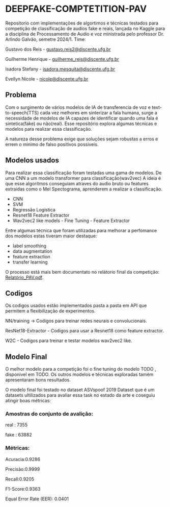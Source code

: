 # DEEPFAKE-COMPTETITION-PAV

Repositorio com implementações de algortimos e técnicas testados para competição de classificação de audios fake e reais, lançada no Kaggle para a disciplina de Processamento de Audio e voz ministrada pelo professor Dr. Arlindo Galvão, semetre 2024/1.
Time:

Gustavo dos Reis - gustavo.reis2@discente.ufg.br

Guilherme Henrique - guilherme_reis@discente.ufg.br

Isadora Stefany - isadora.mesquita@discente.ufg.br

Evellyn Nicole - nicole@discente.ufg.br

## Problema

Com o surgimento de vários modelos de IA de transferencia de voz e text-to-speech(TTS) cada vez melhores em sinterizar a fala humana, surge a necessidade de modelos de IA capazes de identificar quando uma fala é sintetica(fake) ou não(real). Esse repositório explora algumas técnicas e modelos para realizar essa classificação.

A natureza desse problema exige que soluções sejam robustas a erros e errem o minimo de falso positivos possiveis.

## Modelos usados
Para realizar essa classificação foram testadas uma gama de modelos. De uma CNN a um modelo transformer para classificação(wav2vec)
A ideia é que esse algoritmos conseguiam atraves do audio bruto ou features extraidas como o Mel Spectograma, aprenderem a realizar a classificação.

* CNN
* SVM
* Regressão Logistica
* Resnet18 Feature Extractor
* Wav2vec2 like models - Fine Tuning - Feature Extractor

Entre algumas técnica que foram utilizadas para melhorar a perfomance dos modelos estas tiveram maior destaque:
* label smoothing
* data augmentation
* feature extraction
* transfer learning

O processo está mais bem documentato no relátorio final da competição: [Relatório_PAV.pdf](Relatório_PAV.pdf).

## Codigos

Os codigos usados estão implementados pasta a pasta em API que permitem a flexibilização de experimentos.

NN/training -> Codigos para treinar redes neurais e convolucionais.

ResNet18-Extractor - Codigos para usar a Resnet18 como feature extractor.

W2C - Codigos para treinar e testar modelos wav2vec2 like. 
## Modelo Final

O melhor modelo para a competição foi o fine tuning do modelo TODO , disponivel em TODO. Os outros modelos e técnicas exploradas tamém apresentaram bons resultados.

O modelo final foi testado no dataset ASVspoof 2019 Dataset que é um datasets ultilizados para avaliar essa task no estado da arte e coseguiu atingir boas métricas:

### Amostras do conjunto de avalição:

real : 7355

fake : 63882

### Métricas: 

Acuracia:0.9286

Precisão:0.9999

Recall:0.9205

F1-Score:0.9363

Equal Error Rate (EER):  0.0401
